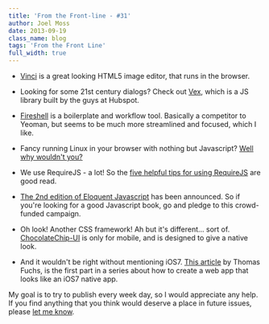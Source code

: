 ```yaml
---
title: 'From the Front-line - #31'
author: Joel Moss
date: 2013-09-19
class_name: blog
tags: 'From the Front Line'
full_width: true
---
```


- [Vinci](http://vinci.io/) is a great looking HTML5 image editor, that runs in the browser.

- Looking for some 21st century dialogs? Check out [Vex](http://github.hubspot.com/vex/docs/welcome/), which is a JS library built by the guys at Hubspot.

- [Fireshell](http://getfireshell.com/) is a boilerplate and workflow tool. Basically a competitor to Yeoman, but seems to be much more streamlined and focused, which I like.

- Fancy running Linux in your browser with nothing but Javascript? [Well why wouldn't you?](http://s-macke.github.io/jor1k/)

- We use RequireJS - a lot! So the [five helpful tips for using RequireJS](http://tech.pro/blog/1561/five-helpful-tips-when-using-requirejs) are good read.

- [The 2nd edition of Eloquent Javascript](https://eloquentjavascript.net/2nd_edition/) has been announced. So if you're looking for a good Javascript book, go and pledge to this crowd-funded campaign.

- Oh look! Another CSS framework! Ah but it's different... sort of. [ChocolateChip-UI](http://www.chocolatechip-ui.com/) is only for mobile, and is designed to give a native look.

- And it wouldn't be right without mentioning iOS7. [This article](http://mir.aculo.us/2013/09/16/how-to-create-a-web-app-that-looks-like-a-ios7-native-app-part-1/) by Thomas Fuchs, is the first part in a series about how to create a web app that looks like an iOS7 native app.

My goal is to try to publish every week day, so I would appreciate any help. If you find anything that you think would deserve a place in future issues, please [let me know](mailto:jmoss@codio.com).
